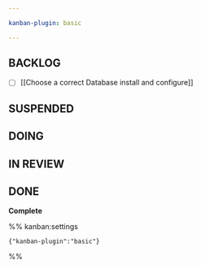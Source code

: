```yaml
---

kanban-plugin: basic

---
```


## BACKLOG

- [ ] [[Choose a correct Database install and configure]]


## SUSPENDED



## DOING



## IN REVIEW



## DONE

**Complete**





%% kanban:settings
```
{"kanban-plugin":"basic"}
```
%%